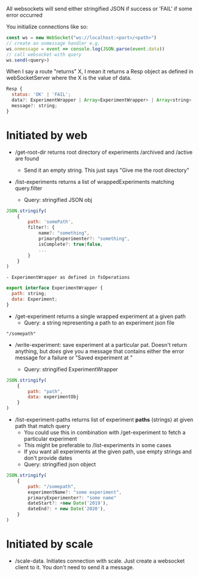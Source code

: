 All websockets will send either stringified JSON if success or \'FAIL\'
if some error occurred

You initialize connections like so:

``` javascript
const ws = new WebSocket("ws://localhost:<port>/<path>")
// create an onmessage handler e.g.
ws.onmessage = event => console.log(JSON.parse(event.data))
// call websocket with query
ws.send(<query>)
```
When I say a route "returns" X, I mean it returns a Resp object as defined in
webSocketServer where the X is the value of data.

```javascript
Resp {
  status: 'OK' | 'FAIL';
  data?: ExperimentWrapper | Array<ExperimentWrapper> | Array<string> | string;
  message?: string;
}
```
Initiated by web
====================================

-   /get-root-dir returns root directory of experiments /archived and /active
    are found
    -   Send it an empty string. This just says \"Give me the root
        directory\"

-   /list-experiments returns a list of wrappedExperiments matching query.filter
    -   Query: stringified JSON obj
``` javascript
JSON.stringify(
    {
        path: 'somePath',
        filter?: {
            name?: "something",
            primaryExperimenter?: "something",
            isComplete?: true|false,
            ...
        }
    }
)
```
    - ExperimentWrapper as defined in fsOperations
```javascript
export interface ExperimentWrapper {
  path: string;
  data: Experiment;
}
```

-   /get-experiment returns a single wrapped experiment at a given path
    -   Query: a string representing a path to an experiment json file
``` text
"/somepath"
```

-   /write-experiment: save experiment at a particular pat. Doesn't return
    anything, but _does_ give you a message that contains either the error
    message for a failure or "Saved experiment at <some path>"
    -   Query: stringified ExperimentWrapper
``` javascript
JSON.stringify(
    {
        path: "path",
        data: experimentObj
    }
)
```

-   /list-experiment-paths returns list of experiment **paths** (strings) at
    given path that match query
    -   You could use this in combination with /get-experiment to fetch
        a particular experiment
    -   This might be preferable to /list-experiments in some cases
    -   If you want all experiments at the given path, use empty strings
        and don\'t provide dates
    -   Query: stringified json object
``` javascript
JSON.stringify(
    {
        path: "/somepath",
        experimentName?: "some experiment",
        primaryExperimenter?: "some name"
        dateStart?: +new Date('2019'),
        dateEnd?: + new Date('2020'),
    }
)
```

Initiated by scale
======================================

-   /scale-data. Initiates connection with scale. Just create a
    websocket client to it. You don\'t need to send it a message.
